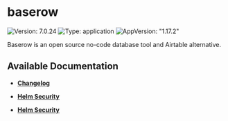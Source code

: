 # baserow

![Version: 7.0.24](https://img.shields.io/badge/Version-7.0.24-informational?style=flat-square) ![Type: application](https://img.shields.io/badge/Type-application-informational?style=flat-square) ![AppVersion: "1.17.2"](https://img.shields.io/badge/AppVersion-"1.17.2"-informational?style=flat-square)

Baserow is an open source no-code database tool and Airtable alternative.

## Available Documentation

- [**Changelog**](CHANGELOG)

- [**Helm Security**](container-security)

- [**Helm Security**](helm-security)

